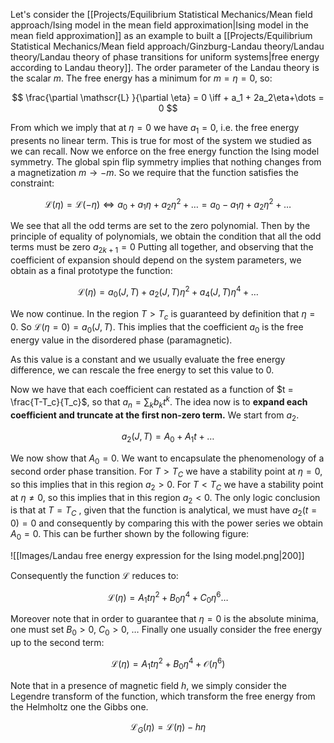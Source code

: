 Let's consider the [[Projects/Equilibrium Statistical Mechanics/Mean field approach/Ising model in the mean field approximation|Ising model in the mean field approximation]] as an example to built a [[Projects/Equilibrium Statistical Mechanics/Mean field approach/Ginzburg-Landau theory/Landau theory/Landau theory of phase transitions for uniform systems|free energy according to Landau theory]].
The order parameter of the Landau theory is the scalar $m$. 
The free energy has a minimum for $m=\eta=0$, so:

$$ \frac{\partial \mathscr{L} }{\partial \eta} = 0 \iff + a_1 + 2a_2\eta+\dots = 0 $$

From which we imply that at $\eta = 0$ we have $a_1=0$, i.e. the free energy presents no linear term.
This is true for most of the system we studied as we can recall.
Now we enforce on the free energy function the Ising model symmetry.
The global spin flip symmetry implies that nothing changes from a magnetization $m \to -m$. So we require that the function satisfies the constraint:

$$ \mathscr{L}(\eta) = \mathscr{L}(-\eta) \iff a_0 + a_1\eta + a_2\eta^2 + \dots = a_0 - a_1\eta + a_2\eta^2 + \dots $$

We see that all the odd terms are set to the zero polynomial. Then by the principle of equality of polynomials, we obtain the condition that all the odd terms must be zero $a_{2k+1}=0$
Putting all together, and observing that the coefficient of expansion should depend on the system parameters, we obtain as a final prototype the function:

$$ \mathscr{L}(\eta) = a_0(J,T) + a_2(J,T)\eta^2 + a_4(J,T)\eta^4 + \dots $$

We now continue. In the region $T>T_c$ is guaranteed by definition that $\eta = 0$. So $\mathscr{L}(\eta=0) = a_0(J,T)$.
This implies that the coefficient $a_0$ is the free energy value in the disordered phase (paramagnetic).

As this value is a constant and we usually evaluate the free energy difference, we can rescale the free energy to set this value to 0.

Now we have that each coefficient can restated as a function of $t = \frac{T-T_c}{T_c}$, so that $a_{n} = \sum_k b_k t^k$.
The idea now is to **expand each coefficient and truncate at the first non-zero term.**
We start from $a_2$.

$$ a_2(J,T) = A_0 +A_1t+ \dots $$

We now show that $A_0 = 0$. We want to encapsulate the phenomenology of a second order phase transition.
For $T>T_C$ we have a stability point at $\eta = 0$, so this implies that in this region $a_2>0$.
For $T<T_C$ we have a stability point at $\eta \neq 0$, so this implies that in this region $a_2<0$.
The only logic conclusion is that at $T=T_C$ , given that the function is analytical, we must have $a_2(t=0) =0$ and consequently by comparing this with the power series we obtain $A_0 = 0$.
This can be further shown by the following figure:

![[Images/Landau free energy expression for the Ising model.png|200]]

Consequently the function $\mathscr{L}$ reduces to: 

$$ \mathscr{L}(\eta) = A_1t\eta^2 + B_0\eta^4 + C_0\eta^6 \dots $$

Moreover note that in order to guarantee that $\eta = 0$ is the absolute minima, one must set $B_0 >0$, $C_0>0$, $\dots$
Finally one usually consider the free energy up to the second term:

$$ \mathscr{L}(\eta) = A_1t\eta^2 + B_0\eta^4 + \mathcal{O}(\eta^6) $$

Note that in a presence of magnetic field $h$, we simply consider the Legendre transform of the function, which transform the free energy from the Helmholtz one the Gibbs one.

$$\mathscr{L}_G(\eta) = \mathscr{L}(\eta) -h\eta  $$


